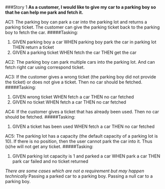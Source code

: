 ###Story 1
**As a customer, I would like to give my car to a parking boy so that he can help me park and fetch it.**

AC1: 
The parking boy can park a car into the parking lot and returns a parking ticket. 
The customer can give the parking ticket back to the parking boy to fetch the car.
#####Tasking:
1. GIVEN parking boy a car WHEN parking boy park the car in parking lot THEN return a ticket
2. GIVEN a parking ticket WHEN fetch the car THEN get the car


AC2:
 The parking boy can park multiple cars into the parking lot. 
 And can fetch right car using correspond ticket.
 
AC3:
 If the customer gives a wrong ticket (the parking boy did not provide the ticket) or does not give a ticket. 
 Then no car should be fetched.
 #####Tasking:
 1. GIVEN wrong ticket WHEN fetch a car THEN no car fetched
 2. GIVEN no ticket WHEN fetch a car THEN no car fetched
 
AC4: 
If the customer gives a ticket that has already been used. 
Then no car should be fetched.
#####Tasking:
 1. GIVEN a ticket has been used WHEN fetch a car THEN no car fetched

AC5:
The parking lot has a capacity (the default capacity of a parking lot is 10). 
If there is no position, then the user cannot park the car into it. 
Thus (s)he will not get any ticket.
#####Tasking:
 1. GIVEN parking lot capacity is 1 and parked a car WHEN park a car THEN park car failed and no ticket returned

*There are some cases which are not a requirement but may happen technically*
Passing a parked car to a parking boy.
Passing a null car to a parking boy.